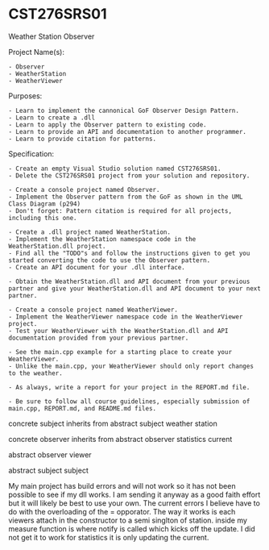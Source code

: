 # CST276SRS01
Weather Station Observer


Project Name(s):  

    - Observer  
    - WeatherStation  
    - WeatherViewer  


Purposes:  

    - Learn to implement the cannonical GoF Observer Design Pattern.  
    - Learn to create a .dll  
    - Learn to apply the Observer pattern to existing code.  
    - Learn to provide an API and documentation to another programmer.  
    - Learn to provide citation for patterns.  


Specification:  

    - Create an empty Visual Studio solution named CST276SRS01.  
    - Delete the CST276SRS01 project from your solution and repository.  

    - Create a console project named Observer.  
    - Implement the Observer pattern from the GoF as shown in the UML Class Diagram (p294)  
    - Don't forget: Pattern citation is required for all projects, including this one.  

    - Create a .dll project named WeatherStation.  
    - Implement the WeatherStation namespace code in the WeatherStation.dll project.  
    - Find all the "TODO"s and follow the instructions given to get you started converting the code to use the Observer pattern.  
    - Create an API document for your .dll interface.  

    - Obtain the WeatherStation.dll and API document from your previous partner and give your WeatherStation.dll and API document to your next partner.  

    - Create a console project named WeatherViewer.  
    - Implement the WeatherViewer namespace code in the WeatherViewer project.  
    - Test your WeatherViewer with the WeatherStation.dll and API documentation provided from your previous partner.  

    - See the main.cpp example for a starting place to create your WeatherViewer.  
    - Unlike the main.cpp, your WeatherViewer should only report changes to the weather.  

    - As always, write a report for your project in the REPORT.md file.  

    - Be sure to follow all course guidelines, especially submission of main.cpp, REPORT.md, and README.md files.  

concrete subject
inherits from abstract subject
weather station 

concrete observer
inherits from abstract observer
statistics 
current

abstract observer
viewer

abstract subject
subject 

My main project has build errors and will not work so it has not been possible to see if my dll works.
I am sending it anyway as a good faith effort but it will likely be best to use 
your own. The current errors I believe have to do with the overloading of the = opporator. The way it works is each
viewers attach in the constructor to a semi singlton of station. inside my measure function is where notify is called which kicks off the update.
I did not get it to work for statistics it is only updating the current.
###
